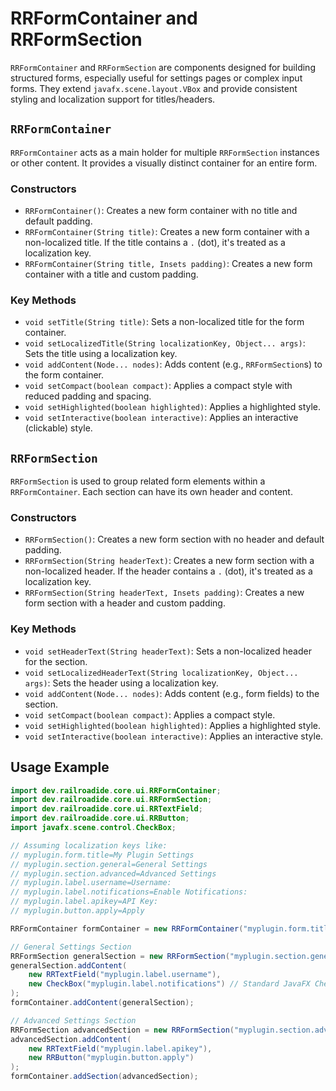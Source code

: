 # RRFormContainer and RRFormSection

`RRFormContainer` and `RRFormSection` are components designed for building structured forms, especially useful for settings pages or complex input forms. They extend `javafx.scene.layout.VBox` and provide consistent styling and localization support for titles/headers.

## `RRFormContainer`

`RRFormContainer` acts as a main holder for multiple `RRFormSection` instances or other content. It provides a visually distinct container for an entire form.

### Constructors

- `RRFormContainer()`: Creates a new form container with no title and default padding.
- `RRFormContainer(String title)`: Creates a new form container with a non-localized title. If the title contains a `.` (dot), it's treated as a localization key.
- `RRFormContainer(String title, Insets padding)`: Creates a new form container with a title and custom padding.

### Key Methods

- `void setTitle(String title)`: Sets a non-localized title for the form container.
- `void setLocalizedTitle(String localizationKey, Object... args)`: Sets the title using a localization key.
- `void addContent(Node... nodes)`: Adds content (e.g., `RRFormSection`s) to the form container.
- `void setCompact(boolean compact)`: Applies a compact style with reduced padding and spacing.
- `void setHighlighted(boolean highlighted)`: Applies a highlighted style.
- `void setInteractive(boolean interactive)`: Applies an interactive (clickable) style.

## `RRFormSection`

`RRFormSection` is used to group related form elements within a `RRFormContainer`. Each section can have its own header and content.

### Constructors

- `RRFormSection()`: Creates a new form section with no header and default padding.
- `RRFormSection(String headerText)`: Creates a new form section with a non-localized header. If the header contains a `.` (dot), it's treated as a localization key.
- `RRFormSection(String headerText, Insets padding)`: Creates a new form section with a header and custom padding.

### Key Methods

- `void setHeaderText(String headerText)`: Sets a non-localized header for the section.
- `void setLocalizedHeaderText(String localizationKey, Object... args)`: Sets the header using a localization key.
- `void addContent(Node... nodes)`: Adds content (e.g., form fields) to the section.
- `void setCompact(boolean compact)`: Applies a compact style.
- `void setHighlighted(boolean highlighted)`: Applies a highlighted style.
- `void setInteractive(boolean interactive)`: Applies an interactive style.

## Usage Example

```java
import dev.railroadide.core.ui.RRFormContainer;
import dev.railroadide.core.ui.RRFormSection;
import dev.railroadide.core.ui.RRTextField;
import dev.railroadide.core.ui.RRButton;
import javafx.scene.control.CheckBox;

// Assuming localization keys like:
// myplugin.form.title=My Plugin Settings
// myplugin.section.general=General Settings
// myplugin.section.advanced=Advanced Settings
// myplugin.label.username=Username:
// myplugin.label.notifications=Enable Notifications:
// myplugin.label.apikey=API Key:
// myplugin.button.apply=Apply

RRFormContainer formContainer = new RRFormContainer("myplugin.form.title");

// General Settings Section
RRFormSection generalSection = new RRFormSection("myplugin.section.general");
generalSection.addContent(
    new RRTextField("myplugin.label.username"),
    new CheckBox("myplugin.label.notifications") // Standard JavaFX CheckBox
);
formContainer.addContent(generalSection);

// Advanced Settings Section
RRFormSection advancedSection = new RRFormSection("myplugin.section.advanced");
advancedSection.addContent(
    new RRTextField("myplugin.label.apikey"),
    new RRButton("myplugin.button.apply")
);
formContainer.addSection(advancedSection);
```
